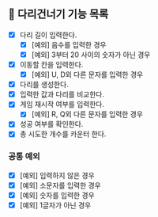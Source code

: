 ## 🚀 다리건너기 기능 목록
- [X] 다리 길이 입력한다.
  - [X] [예외] 음수를 입력한 경우
  - [X] [예외] 3부터 20 사이의 숫자가 아닌 경우
- [X] 이동할 칸을 입력한다.
  - [X] [예외] U, D외 다른 문자를 입력한 경우
- [X] 다리를 생성한다.
- [X] 입력한 값과 다리를 비교한다.
- [X] 게임 재시작 여부를 입력한다.
  - [X] [예외] R, Q외 다른 문자를 입력한 경우
- [X] 성공 여부를 확인한다.
- [X] 총 시도한 개수를 카운터 한다.

### 공통 예외
- [X] [예외] 입력하지 않은 경우
- [X] [예외] 소문자를 입력한 경우
- [X] [예외] 숫자를 입력한 경우
- [X] [예외] 1글자가 아닌 경우